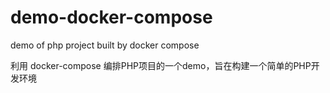 # demo-docker-compose
demo of php project built by docker compose 

利用 docker-compose 编排PHP项目的一个demo，旨在构建一个简单的PHP开发环境
